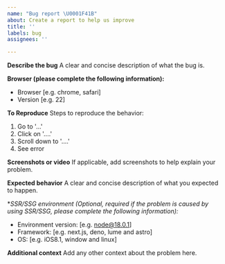 ```yaml
---
name: "Bug report \U0001F41B"
about: Create a report to help us improve
title: ''
labels: bug
assignees: ''

---
```


**Describe the bug**
A clear and concise description of what the bug is.

**Browser (please complete the following information):**
 - Browser [e.g. chrome, safari]
 - Version [e.g. 22]

**To Reproduce**
Steps to reproduce the behavior:
1. Go to '...'
2. Click on '....'
3. Scroll down to '....'
4. See error

**Screenshots or video**
If applicable, add screenshots to help explain your problem.

**Expected behavior**
A clear and concise description of what you expected to happen.

**SSR/SSG environment (Optional, required if the problem is caused by using SSR/SSG, please complete the following information):*

- Environment version: [e.g. node@18.0.1]
- Framework: [e.g. next.js, deno, lume and astro]
- OS: [e.g. iOS8.1, window and linux] 

**Additional context**
Add any other context about the problem here.
